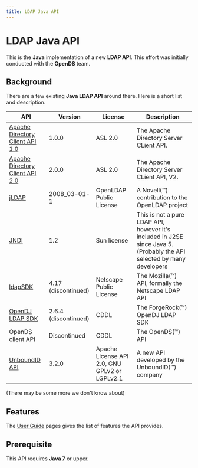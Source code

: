 ```yaml
---
title: LDAP Java API
---
```


# LDAP Java API
This is the **Java** implementation of a new **LDAP API**. This effort was initially conducted with the **OpenDS** team.

## Background
There are a few existing **Java LDAP API** around there. Here is a short list and description.

| API | Version | License | Description |
|---|---|---|---|
| [Apache Directory Client API 1.0](https://directory.apache.org/api/) | 1.0.0 | ASL 2.0 | The Apache Directory Server CLient API. |
| [Apache Directory Client API 2.0](https://directory.apache.org/api/) | 2.0.0 | ASL 2.0 | The Apache Directory Server CLient API, V2. |
| [jLDAP](http://www.openldap.org/jldap/) | 2008_03-01-1 | OpenLDAP Public License | A Novell(&trade;) contribution to the OpenLDAP project |
| [JNDI](https://docs.oracle.com/javase/tutorial/jndi/index.html) | 1.2 | Sun license | This is not a pure LDAP API, however it's included in J2SE since Java 5. (Probably the API selected by many developers |
| [ldapSDK](https://wiki.mozilla.org/Mozilla_LDAP_SDK_Programmer%27s_Guide) | 4.17 (discontinued) | Netscape Public License| The Mozilla(&trade;) API, formally the Netscape LDAP API |
| [OpenDJ LDAP SDK](https://backstage.forgerock.com/docs/opendj/2.6/dev-guide/) | 2.6.4 (discontinued) | CDDL | The ForgeRock(&trade;) OpenDJ LDAP SDK |  
| OpenDS client API | Discontinued | CDDL | The OpenDS(&trade;) API |
| [UnboundID API](https://github.com/pingidentity/ldapsdk) | 3.2.0 | Apache License API 2.0, GNU GPLv2 or LGPLv2.1  | A new API developed by the UnboundID(&trade;) company |

(There may be some more we don't know about)

## Features
The [User Guide](user-guide.html) pages gives the list of features the API provides.

## Prerequisite

This API requires **Java 7** or upper.
